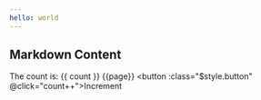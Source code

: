 ```yaml
---
hello: world
---
```


<script setup>
import { ref } from 'vue'
import { useData } from 'vitepress'

const { page } = useData()
const count = ref(0)
</script>

## Markdown Content

The count is: {{ count }}
{{page}}
<button :class="$style.button" @click="count++">Increment</button>

<style module>
.button {
  color: red;
  font-weight: bold;
}
</style>

